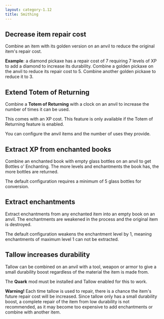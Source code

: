 ```yaml
---
layout: category-1.12
title: Smithing
---
```


## Decrease item repair cost
Combine an item with its golden version on an anvil to reduce the original item's repair cost.

**Example**: a diamond pickaxe has a repair cost of 7 requiring 7 levels of XP to add a diamond to increase its durability. Combine a golden pickaxe on the anvil to reduce its repair cost to 5. Combine another golden pickaxe to reduce it to 3.

## Extend Totem of Returning
Combine a **Totem of Returning** with a clock on an anvil to increase the number of times it can be used.

This comes with an XP cost. This feature is only available if the Totem of Returning feature is enabled.

You can configure the anvil items and the number of uses they provide.

## Extract XP from enchanted books
Combine an enchanted book with empty glass bottles on an anvil to get Bottles o' Enchanting. The more levels and enchantments the book has, the more bottles are returned.

The default configuration requires a minimum of 5 glass bottles for conversion.

## Extract enchantments
Extract enchantments from any enchanted item into an empty book on an anvil. The enchantments are weakened in the process and the original item is destroyed.

The default configuration weakens the enchantment level by 1, meaning enchantments of maximum level 1 can not be extracted.

## Tallow increases durability
Tallow can be combined on an anvil with a tool, weapon or armor to give a small durability boost regardless of the material the item is made from.

The **Quark** mod must be installed and Tallow enabled for this to work.

**Warning!** Each time tallow is used to repair, there is a chance the item's future repair cost will be increased.  Since tallow only has a small durability boost, a complete repair of the item from low durability is not recommended, as it may become too expensive to add enchantments or combine with another item.